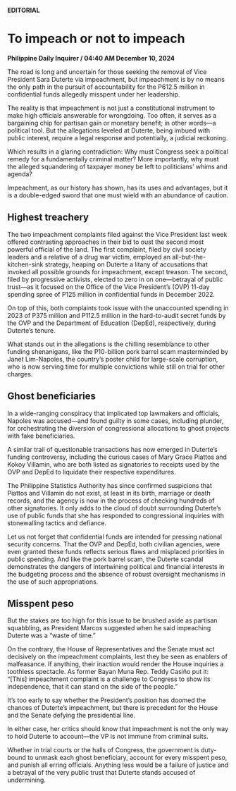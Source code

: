 **EDITORIAL**

# To impeach or not to impeach

****Philippine Daily Inquirer / 04:40 AM December 10, 2024****

The road is long and uncertain for those seeking the removal of Vice President Sara Duterte via impeachment, but impeachment is by no means the only path in the pursuit of accountability for the P612.5 million in confidential funds allegedly misspent under her leadership.

The reality is that impeachment is not just a constitutional instrument to make high officials answerable for wrongdoing. Too often, it serves as a bargaining chip for partisan gain or monetary benefit; in other words—a political tool. But the allegations leveled at Duterte, being imbued with public interest, require a legal response and potentially, a judicial reckoning.

Which results in a glaring contradiction: Why must Congress seek a political remedy for a fundamentally criminal matter? More importantly, why must the alleged squandering of taxpayer money be left to politicians’ whims and agenda?

Impeachment, as our history has shown, has its uses and advantages, but it is a double-edged sword that one must wield with an abundance of caution.

## Highest treachery

The two impeachment complaints filed against the Vice President last week offered contrasting approaches in their bid to oust the second most powerful official of the land. The first complaint, filed by civil society leaders and a relative of a drug war victim, employed an all-but-the-kitchen-sink strategy, heaping on Duterte a litany of accusations that invoked all possible grounds for impeachment, except treason. The second, filed by progressive activists, elected to zero in on one—betrayal of public trust—as it focused on the Office of the Vice President’s (OVP) 11-day spending spree of P125 million in confidential funds in December 2022.

On top of this, both complaints took issue with the unaccounted spending in 2023 of P375 million and P112.5 million in the hard-to-audit secret funds by the OVP and the Department of Education (DepEd), respectively, during Duterte’s tenure.

What stands out in the allegations is the chilling resemblance to other funding shenanigans, like the P10-billion pork barrel scam masterminded by Janet Lim-Napoles, the country’s poster child for large-scale corruption, who is now serving time for multiple convictions while still on trial for other charges.

## Ghost beneficiaries

In a wide-ranging conspiracy that implicated top lawmakers and officials, Napoles was accused—and found guilty in some cases, including plunder, for orchestrating the diversion of congressional allocations to ghost projects with fake beneficiaries.

A similar trail of questionable transactions has now emerged in Duterte’s funding controversy, including the curious cases of Mary Grace Piattos and Kokoy Villamin, who are both listed as signatories to receipts used by the OVP and DepEd to liquidate their respective expenditures.

The Philippine Statistics Authority has since confirmed suspicions that Piattos and Villamin do not exist, at least in its birth, marriage or death records, and the agency is now in the process of checking hundreds of other signatories. It only adds to the cloud of doubt surrounding Duterte’s use of public funds that she has responded to congressional inquiries with stonewalling tactics and defiance.

Let us not forget that confidential funds are intended for pressing national security concerns. That the OVP and DepEd, both civilian agencies, were even granted these funds reflects serious flaws and misplaced priorities in public spending. And like the pork barrel scam, the Duterte scandal demonstrates the dangers of intertwining political and financial interests in the budgeting process and the absence of robust oversight mechanisms in the use of such appropriations.

## Misspent peso

But the stakes are too high for this issue to be brushed aside as partisan squabbling, as President Marcos suggested when he said impeaching Duterte was a “waste of time.”

On the contrary, the House of Representatives and the Senate must act decisively on the impeachment complaints, lest they be seen as enablers of malfeasance. If anything, their inaction would render the House inquiries a toothless spectacle. As former Bayan Muna Rep. Teddy Casiño put it: “[This] impeachment complaint is a challenge to Congress to show its independence, that it can stand on the side of the people.”

It’s too early to say whether the President’s position has doomed the chances of Duterte’s impeachment, but there is precedent for the House and the Senate defying the presidential line.

In either case, her critics should know that impeachment is not the only way to hold Duterte to account—the VP is not immune from criminal suits.

Whether in trial courts or the halls of Congress, the government is duty-bound to unmask each ghost beneficiary, account for every misspent peso, and punish all erring officials. Anything less would be a failure of justice and a betrayal of the very public trust that Duterte stands accused of undermining.